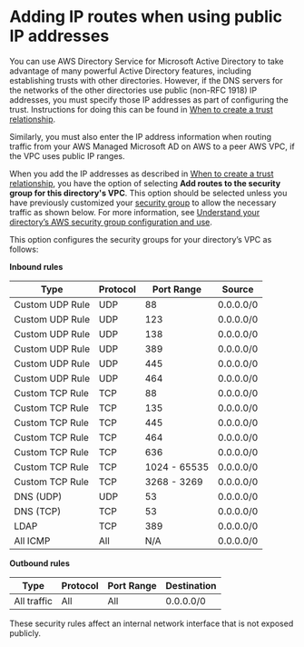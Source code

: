 # Adding IP routes when using public IP addresses<a name="ms_ad_adding_routes"></a>

You can use AWS Directory Service for Microsoft Active Directory to take advantage of many powerful Active Directory features, including establishing trusts with other directories\. However, if the DNS servers for the networks of the other directories use public \(non\-RFC 1918\) IP addresses, you must specify those IP addresses as part of configuring the trust\. Instructions for doing this can be found in [When to create a trust relationship](ms_ad_setup_trust.md)\.

Similarly, you must also enter the IP address information when routing traffic from your AWS Managed Microsoft AD on AWS to a peer AWS VPC, if the VPC uses public IP ranges\.

When you add the IP addresses as described in [When to create a trust relationship](ms_ad_setup_trust.md), you have the option of selecting **Add routes to the security group for this directory's VPC**\. This option should be selected unless you have previously customized your [security group](https://docs.aws.amazon.com/AWSEC2/latest/UserGuide/using-network-security.html#adding-security-group-rule) to allow the necessary traffic as shown below\. For more information, see [Understand your directory’s AWS security group configuration and use](ms_ad_best_practices.md#understandsecuritygroup)\.

This option configures the security groups for your directory’s VPC as follows: 


**Inbound rules**  

| Type | Protocol | Port Range | Source | 
| --- | --- | --- | --- | 
| Custom UDP Rule | UDP | 88 | 0\.0\.0\.0/0 | 
| Custom UDP Rule | UDP | 123 | 0\.0\.0\.0/0 | 
| Custom UDP Rule | UDP | 138 | 0\.0\.0\.0/0 | 
| Custom UDP Rule | UDP | 389 | 0\.0\.0\.0/0 | 
| Custom UDP Rule | UDP | 445 | 0\.0\.0\.0/0 | 
| Custom UDP Rule | UDP | 464 | 0\.0\.0\.0/0 | 
| Custom TCP Rule | TCP | 88 | 0\.0\.0\.0/0 | 
| Custom TCP Rule | TCP | 135 | 0\.0\.0\.0/0 | 
| Custom TCP Rule | TCP | 445 | 0\.0\.0\.0/0 | 
| Custom TCP Rule | TCP | 464 | 0\.0\.0\.0/0 | 
| Custom TCP Rule | TCP | 636 | 0\.0\.0\.0/0 | 
| Custom TCP Rule | TCP | 1024 \- 65535 | 0\.0\.0\.0/0 | 
| Custom TCP Rule | TCP | 3268 \- 3269 | 0\.0\.0\.0/0 | 
| DNS \(UDP\) | UDP | 53 | 0\.0\.0\.0/0 | 
| DNS \(TCP\) | TCP | 53 | 0\.0\.0\.0/0 | 
| LDAP | TCP | 389 | 0\.0\.0\.0/0 | 
| All ICMP | All | N/A | 0\.0\.0\.0/0 | 


**Outbound rules**  

| Type | Protocol | Port Range | Destination | 
| --- | --- | --- | --- | 
| All traffic | All | All | 0\.0\.0\.0/0 | 

These security rules affect an internal network interface that is not exposed publicly\.
